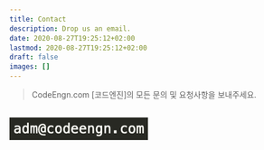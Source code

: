 ```yaml
---
title: Contact
description: Drop us an email.
date: 2020-08-27T19:25:12+02:00
lastmod: 2020-08-27T19:25:12+02:00
draft: false
images: []
---
```


> CodeEngn.com [코드엔진]의 모든 문의 및 요청사항을 보내주세요.

<br />

<img src='https://raw.githubusercontent.com/codeengn/www/master/content/contact/email.png'>
